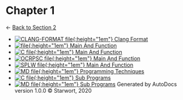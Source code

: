 # Chapter 1

← [Back to Section 2](..)

- [![CLANG-FORMAT file](https://img.icons8.com/windows/512/4a90e2/file-configuration.png){:height="1em"} Clang Format](.clang-format)
- [![ file](https://img.icons8.com/windows/512/4a90e2/binary-file.png){:height="1em"} Main And Function](main_and_function)
- [![C file](https://img.icons8.com/windows/512/4a90e2/c.png){:height="1em"} Main And Function](main_and_function.c)
- [![OCRPSC file](https://img.icons8.com/windows/512/4a90e2/code-file.png){:height="1em"} Main And Function](main_and_function.ocrpsc)
- [![SPLW file](https://starwort.github.io/computer-science/icon-splw.png){:height="1em"} Main And Function](main_and_function.splw)
- [![MD file](https://img.icons8.com/windows/512/4a90e2/regular-document.png){:height="1em"} Programming Techniques](programming_techniques.html)
- [![C file](https://img.icons8.com/windows/512/4a90e2/c.png){:height="1em"} Sub Programs](sub_programs.c)
- [![MD file](https://img.icons8.com/windows/512/4a90e2/regular-document.png){:height="1em"} Sub Programs](sub_programs.html)
Generated by AutoDocs version 1.0.0 © Starwort, 2020
